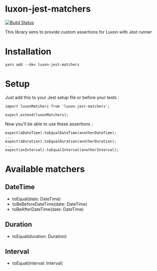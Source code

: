# luxon-jest-matchers

[![Build Status](https://travis-ci.org/abalhier/luxon-jest-matchers.svg?branch=master)](https://travis-ci.org/abalhier/luxon-jest-matchers)

This library aims to provide custom assertions for Luxon with Jest runner

# Installation

```
yarn add --dev luxon-jest-matchers
```

# Setup

Just add this to your Jest setup file or before your tests :

```
import luxonMatchers from 'luxon-jest-matchers';

expect.extend(luxonMatchers);
```

Now you'll be able to use these assertions :

```
expect(aDateTime).toEqualDateTime(anotherDateTime);
...
expect(aDuration).toEqualDuration(anotherDuration);
...
expect(anInterval).toEqualInterval(anotherInterval);
```

# Available matchers

## DateTime

- toEqual(date: DateTime)
- toBeBeforeDateTime(date: DateTime)
- toBeAfterDateTime(date: DateTime)

## Duration

- toEqual(duration: Duration)

## Interval

- toEqual(interval: Interval)
